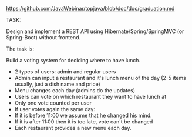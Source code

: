 https://github.com/JavaWebinar/topjava/blob/doc/doc/graduation.md

TASK:

Design and implement a REST API using Hibernate/Spring/SpringMVC (or Spring-Boot) without frontend.

The task is:

Build a voting system for deciding where to have lunch.

-  2 types of users: admin and regular users
-  Admin can input a restaurant and it's lunch menu of the day (2-5 items usually, just a dish name and price)
-  Menu changes each day (admins do the updates)
-  Users can vote on which restaurant they want to have lunch at
-  Only one vote counted per user
-  If user votes again the same day:
-  If it is before 11:00 we assume that he changed his mind.
-  If it is after 11:00 then it is too late, vote can't be changed
-  Each restaurant provides a new menu each day.